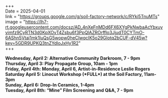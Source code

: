 +++    
Date = 2025-04-01    
link = "https://groups.google.com/g/soil-factory-network/c/RYki5TnuMTs"   
image = "https://lh7-rt.googleusercontent.com/docsz/AD_4nXeFnMDd6FX6XYgPkNwbaAcYbxuyvimfz9CyRTN3d0KpXOvT4Zsbu6f3PpQlAZROrfflo3JjudT0CYTmO-6AShn5Vtai1mk1IuQsG5wopw0heCIwqcIK5o29GIotq2bCUF-dV45w?key=5GDR9UPKQ3tnZYdloJxHy1R2"    
+++

**Wednesday, April 2: Alternative Community Darkroom, 7 \- 9pm**  
**Thursday, April 3: Play Propagate Group, 10am \- 1pm**  
**Friday, April 4th: Monday, April 6, Artist-in-Residence Leslie Rogers**  
**Saturday April 5: Linocut Workshop (\*FULL\*) at the Soil Factory, 11am-3pm**   
**Sunday, April 6: Drop-In Ceramics, 1-4pm**  
**Tuesday, April 8th: “Mine” Film Screening and Q\&A, 7 \- 9pm**  

   
    
<!--more--\>  

